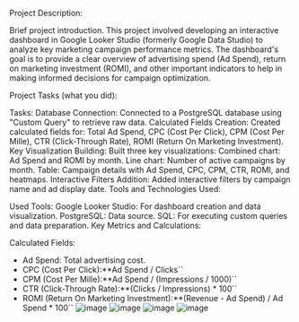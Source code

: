 Project Description:

Brief project introduction.
This project involved developing an interactive dashboard in Google Looker Studio (formerly Google Data Studio) to analyze key marketing campaign performance metrics. The dashboard's goal is to provide a clear overview of advertising spend (Ad Spend), return on marketing investment (ROMI), and other important indicators to help in making informed decisions for campaign optimization.

Project Tasks (what you did):

Tasks:
Database Connection: Connected to a PostgreSQL database using "Custom Query" to retrieve raw data.
Calculated Fields Creation: Created calculated fields for: Total Ad Spend, CPC (Cost Per Click), CPM (Cost Per Mille), CTR (Click-Through Rate), ROMI (Return On Marketing Investment).
Key Visualization Building: Built three key visualizations:
Combined chart: Ad Spend and ROMI by month.
Line chart: Number of active campaigns by month.
Table: Campaign details with Ad Spend, CPC, CPM, CTR, ROMI, and heatmaps.
Interactive Filters Addition: Added interactive filters by campaign name and ad display date.
Tools and Technologies Used:

Used Tools:
Google Looker Studio: For dashboard creation and data visualization.
PostgreSQL: Data source.
SQL: For executing custom queries and data preparation.
Key Metrics and Calculations:

Calculated Fields:
* Ad Spend: Total advertising cost.
* CPC (Cost Per Click):**Ad Spend / Clicks``
* CPM (Cost Per Mille):**Ad Spend / (Impressions / 1000)``
* CTR (Click-Through Rate):**(Clicks / Impressions) * 100``
* ROMI (Return On Marketing Investment):**(Revenue - Ad Spend) / Ad Spend * 100``
![image](https://github.com/user-attachments/assets/10551b4b-2a7a-4e1d-89de-28d05f120e71)
![image](https://github.com/user-attachments/assets/099d85f0-941b-4406-8e13-050a52882126)
![image](https://github.com/user-attachments/assets/dd101cab-a264-4f5a-8259-6b7fd271472f)
![image](https://github.com/user-attachments/assets/52824c38-f3c6-45da-95d6-571d60ab8642)
